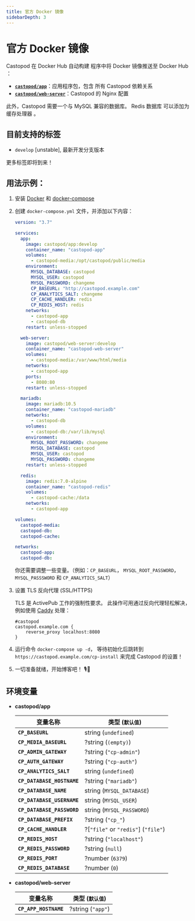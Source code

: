 ```yaml
---
title: 官方 Docker 镜像
sidebarDepth: 3
---
```


# 官方 Docker 镜像

Castopod 在 Docker Hub 自动构建 程序中将 Docker 镜像推送至 Docker Hub ：

- [**`castopod/app`**](https://hub.docker.com/r/castopod/app)：应用程序包，包含
  所有 Castopod 依赖关系
- [**`castopod/web-server`**](https://hub.docker.com/r/castopod/web-server)：Castopod
  的 Nginx 配置

此外，Castopod 需要一个与 MySQL 兼容的数据库。 Redis 数据库 可以添加为缓存处理器
。

## 目前支持的标签

- `develop` [unstable], 最新开发分支版本

更多标签即将到来！

## 用法示例：

1.  安装 [Docker](https://docs.docker.com/get-docker/) 和
    [docker-compose](https://docs.docker.com/compose/install/)
2.  创建 `docker-compose.yml` 文件，并添加以下内容：

    ```yml
    version: "3.7"

    services:
      app:
        image: castopod/app:develop
        container_name: "castopod-app"
        volumes:
          - castopod-media:/opt/castopod/public/media
        environment:
          MYSQL_DATABASE: castopod
          MYSQL_USER: castopod
          MYSQL_PASSWORD: changeme
          CP_BASEURL: "http://castopod.example.com"
          CP_ANALYTICS_SALT: changeme
          CP_CACHE_HANDLER: redis
          CP_REDIS_HOST: redis
        networks:
          - castopod-app
          - castopod-db
        restart: unless-stopped

      web-server:
        image: castopod/web-server:develop
        container_name: "castopod-web-server"
        volumes:
          - castopod-media:/var/www/html/media
        networks:
          - castopod-app
        ports:
          - 8080:80
        restart: unless-stopped

      mariadb:
        image: mariadb:10.5
        container_name: "castopod-mariadb"
        networks:
          - castopod-db
        volumes:
          - castopod-db:/var/lib/mysql
        environment:
          MYSQL_ROOT_PASSWORD: changeme
          MYSQL_DATABASE: castopod
          MYSQL_USER: castopod
          MYSQL_PASSWORD: changeme
        restart: unless-stopped

      redis:
        image: redis:7.0-alpine
        container_name: "castopod-redis"
        volumes:
          - castopod-cache:/data
        networks:
          - castopod-app

    volumes:
      castopod-media:
      castopod-db:
      castopod-cache:

    networks:
      castopod-app:
      castopod-db:
    ```

    你还需要调整一些变量。（例如：`CP_BASEURL`， `MYSQL_ROOT_PASSWORD`，
    `MYSQL_PASSSWORD` 和 `CP_ANALYTICS_SALT`）

3.  设置 TLS 反向代理 (SSL/HTTPS)

    TLS 是 ActivePub 工作的强制性要求。 此操作可用通过反向代理轻松解决，例如使用
    [Caddy](https://caddyserver.com/) 处理：

    ```
    #castopod
    castopod.example.com {
        reverse_proxy localhost:8080
    }
    ```

4.  运行命令 `docker-compose up -d`， 等待初始化后跳转到
    `https://castopod.example.com/cp-install` 来完成 Castopod 的设置！

5.  一切准备就绪，开始博客吧！ 🎙️🚀

## 环境变量

- **castopod/app**

  | 变量名称                   | 类型 (`默认值`)                     |
  | -------------------------- | ----------------------------------- |
  | **`CP_BASEURL`**           | string (`undefined`)                |
  | **`CP_MEDIA_BASEURL`**     | ?string (`(empty)`)                 |
  | **`CP_ADMIN_GATEWAY`**     | ?string (`"cp-admin"`)              |
  | **`CP_AUTH_GATEWAY`**      | ?string (`"cp-auth"`)               |
  | **`CP_ANALYTICS_SALT`**    | string (`undefined`)                |
  | **`CP_DATABASE_HOSTNAME`** | ?string (`"mariadb"`)               |
  | **`CP_DATABASE_NAME`**     | string (`MYSQL_DATABASE`)           |
  | **`CP_DATABASE_USERNAME`** | string (`MYSQL_USER`)               |
  | **`CP_DATABASE_PASSWORD`** | string (`MYSQL_PASSWORD`)           |
  | **`CP_DATABASE_PREFIX`**   | ?string (`"cp_"`)                   |
  | **`CP_CACHE_HANDLER`**     | ?[`"file"` or `"redis"`] (`"file"`) |
  | **`CP_REDIS_HOST`**        | ?string (`"localhost"`)             |
  | **`CP_REDIS_PASSWORD`**    | ?string (`null`)                    |
  | **`CP_REDIS_PORT`**        | ?number (`6379`)                    |
  | **`CP_REDIS_DATABASE`**    | ?number (`0`)                       |

- **castopod/web-server**

  | 变量名称              | 类型 (`默认值`)   |
  | --------------------- | ----------------- |
  | **`CP_APP_HOSTNAME`** | ?string (`"app"`) |

